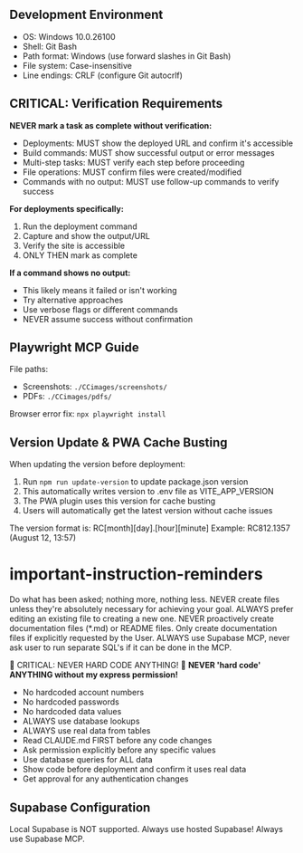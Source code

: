 ## Development Environment
- OS: Windows 10.0.26100
- Shell: Git Bash
- Path format: Windows (use forward slashes in Git Bash)
- File system: Case-insensitive
- Line endings: CRLF (configure Git autocrlf)

## CRITICAL: Verification Requirements
**NEVER mark a task as complete without verification:**
- Deployments: MUST show the deployed URL and confirm it's accessible
- Build commands: MUST show successful output or error messages
- Multi-step tasks: MUST verify each step before proceeding
- File operations: MUST confirm files were created/modified
- Commands with no output: MUST use follow-up commands to verify success

**For deployments specifically:**
1. Run the deployment command
2. Capture and show the output/URL
3. Verify the site is accessible
4. ONLY THEN mark as complete

**If a command shows no output:**
- This likely means it failed or isn't working
- Try alternative approaches
- Use verbose flags or different commands
- NEVER assume success without confirmation

## Playwright MCP Guide

File paths:
- Screenshots: `./CCimages/screenshots/`
- PDFs: `./CCimages/pdfs/`

Browser error fix: `npx playwright install`

## Version Update & PWA Cache Busting

When updating the version before deployment:
1. Run `npm run update-version` to update package.json version
2. This automatically writes version to .env file as VITE_APP_VERSION
3. The PWA plugin uses this version for cache busting
4. Users will automatically get the latest version without cache issues

The version format is: RC[month][day].[hour][minute]
Example: RC812.1357 (August 12, 13:57)

# important-instruction-reminders
Do what has been asked; nothing more, nothing less.
NEVER create files unless they're absolutely necessary for achieving your goal.
ALWAYS prefer editing an existing file to creating a new one.
NEVER proactively create documentation files (*.md) or README files. Only create documentation files if explicitly requested by the User.
ALWAYS use Supabase MCP, never ask user to run separate SQL's if it can be done in the MCP.

🚨 CRITICAL: NEVER HARD CODE ANYTHING! 🚨
**NEVER 'hard code' ANYTHING without my express permission!**
- No hardcoded account numbers
- No hardcoded passwords  
- No hardcoded data values
- ALWAYS use database lookups
- ALWAYS use real data from tables
- Read CLAUDE.md FIRST before any code changes
- Ask permission explicitly before any specific values
- Use database queries for ALL data
- Show code before deployment and confirm it uses real data
- Get approval for any authentication changes

## Supabase Configuration
Local Supabase is NOT supported. Always use hosted Supabase! Always use Supabase MCP.